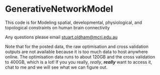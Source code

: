 # GenerativeNetworkModel

This code is for Modeling spatial, developmental, physiological, and topological constraints on human brain connectivity

Any questions please email stuart.oldham@mcri.edu.au

Note that for the posted data, the raw optimisation and cross validation outputs are not available because it is too much data to host anywhere online. The optimisation data runs to about 120GB and the cross validation to 400GB, which is a lot! If you you really, *really*, ***really*** want to access it, chat to me and we will see what we can figure out.
